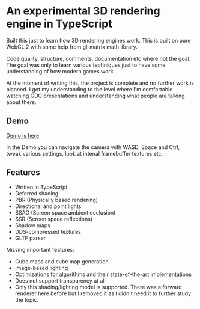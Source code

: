 # An experimental 3D rendering engine in TypeScript

Built this just to learn how 3D rendering engines work. This is built on pure WebGL 2 with some help from gl-matrix math library.

Code quality, structure, comments, documentation etc where not the goal. The goal was only to learn various techniques just to have some understanding of how modern games work.

At the moment of writing this, the project is complete and no further work is planned. I got my understanding to the level where I'm comfortable watching GDC presentations and understanding what people are talking about there.

## Demo

[Demo is here](https://ikatson.github.io/typescript-3d-renderer/)

In the Demo you can navigate the camera with WASD, Space and Ctrl, tweak various settings, look at intenal framebuffer textures etc.

## Features

- Written in TypeScript
- Deferred shading
- PBR (Physically based rendering)
- Directional and point lights
- SSAO (Screen space ambient occlusion)
- SSR (Screen space reflections)
- Shadow maps
- DDS-compressed textures
- GLTF parser

Missing important features:
- Cube maps and cube map generation
- Image-based lighting
- Optimizations for algorithms and their state-of-the-art implementations
- Does not support transparency at all
- Only this shading/lighting model is supported. There was a forward renderer here before but I removed it as I didn't need it to further study the topic.